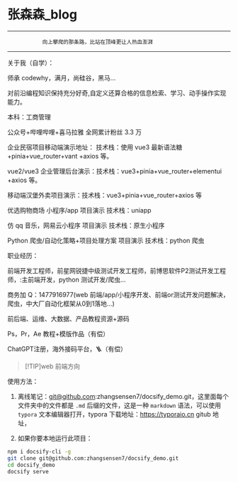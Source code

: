 <h1>张森森_blog</h1>

---

               向上攀爬的那条路，比站在顶峰更让人热血澎湃

---

关于我（自学）：

师承 codewhy，满月，尚硅谷，黑马...

对前沿编程知识保持充分好奇,自定义还算合格的信息检索、学习、动手操作实现能力。

本科：工商管理

公众号+哔哩哔哩+喜马拉雅 全网累计粉丝 3.3 万

企业民宿项目移动端演示地址： 技术栈：使用 vue3 最新语法糖+pinia+vue_router+vant +axios 等。

vue2/vue3 企业管理后台演示：技术栈：vue3+pinia+vue_router+elementui +axios 等。

移动端汉堡外卖项目演示：技术栈：vue3+pinia+vue_router+axios 等

优选购物商场 小程序/app 项目演示 技术栈：uniapp

仿 qq 音乐，网易云小程序 项目演示 技术栈：原生小程序

Python 爬虫/自动化策略+项目处理方案 项目演示 技术栈：python 爬虫

职业经历：

前端开发工程师，前星网锐捷中级测试开发工程师，前博思软件P2测试开发工程师，:主前端开发，python 测试开发/爬虫...

商务加 Q：1477916977(web 前端/app/小程序开发、前端or测试开发问题解决，爬虫，中大厂自动化框架从0到1落地...)

前后端、运维、大数据、产品教程资源+源码

Ps，Pr，Ae 教程+模版作品（有偿）

ChatGPT注册，海外接码平台，🪜（有偿）

> [!TIP]web 前端方向

使用方法：

1. 离线笔记：git@github.com:zhangsensen7/docsify_demo.git，这里面每个文件夹中的文件都是 `.md` 后缀的文件，这是一种 `markdown` 语法，可以使用 `typora` 文本编辑器打开，typora 下载地址：https://typoraio.cn
   gitub 地址，

2. 如果你要本地运行此项目：

```bash
npm i docsify-cli -g
git clone git@github.com:zhangsensen7/docsify_demo.git
cd docsify_demo
docsify serve
```

